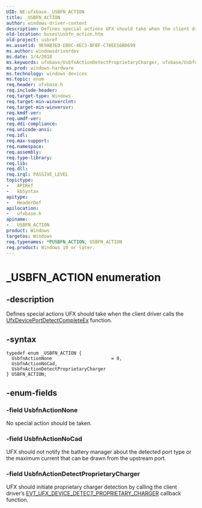 ```yaml
---
UID: NE:ufxbase._USBFN_ACTION
title: _USBFN_ACTION
author: windows-driver-content
description: Defines special actions UFX should take when the client driver calls the UfxDevicePortDetectCompleteEx function.
old-location: buses\usbfn_action.htm
old-project: usbref
ms.assetid: 9E9AB3E0-EBDC-4EC3-BFBF-C78EE56BD699
ms.author: windowsdriverdev
ms.date: 1/4/2018
ms.keywords: ufxbase/UsbfnActionDetectProprietaryCharger, ufxbase/UsbfnActionNoCad, USBFN_ACTION enumeration [Buses], ufxbase/UsbfnActionNone, *PUSBFN_ACTION, UsbfnActionNone, buses.usbfn_action, UsbfnActionDetectProprietaryCharger, UsbfnActionNoCad, USBFN_ACTION, _USBFN_ACTION, ufxbase/USBFN_ACTION
ms.prod: windows-hardware
ms.technology: windows-devices
ms.topic: enum
req.header: ufxbase.h
req.include-header: 
req.target-type: Windows
req.target-min-winverclnt: 
req.target-min-winversvr: 
req.kmdf-ver: 
req.umdf-ver: 
req.ddi-compliance: 
req.unicode-ansi: 
req.idl: 
req.max-support: 
req.namespace: 
req.assembly: 
req.type-library: 
req.lib: 
req.dll: 
req.irql: PASSIVE_LEVEL
topictype: 
-	APIRef
-	kbSyntax
apitype: 
-	HeaderDef
apilocation: 
-	ufxbase.h
apiname: 
-	USBFN_ACTION
product: Windows
targetos: Windows
req.typenames: *PUSBFN_ACTION, USBFN_ACTION
req.product: Windows 10 or later.
---
```


# _USBFN_ACTION enumeration


## -description


Defines special actions UFX should take when the client driver calls the <a href="..\ufxclient\nf-ufxclient-ufxdeviceportdetectcompleteex.md">UfxDevicePortDetectCompleteEx</a> function.


## -syntax


````
typedef enum _USBFN_ACTION { 
  UsbfnActionNone                      = 0,
  UsbfnActionNoCad,
  UsbfnActionDetectProprietaryCharger
} USBFN_ACTION;
````


## -enum-fields




### -field UsbfnActionNone

No special action should be taken.


### -field UsbfnActionNoCad

UFX should not notify the battery manager about the detected port type or the maximum current that can be drawn from the upstream port.


### -field UsbfnActionDetectProprietaryCharger

UFX should initiate proprietary charger detection by calling the client driver’s <a href="..\ufxclient\nc-ufxclient-evt_ufx_device_proprietary_charger_detect.md">EVT_UFX_DEVICE_DETECT_PROPRIETARY_CHARGER</a> callback function.

